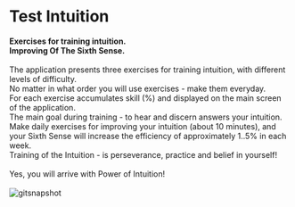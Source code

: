 # Test Intuition
<b>Exercises for training intuition. <br>
Improving Of The Sixth Sense. </b>
<br><br>
The application presents three exercises for training intuition, with different levels of difficulty.<br>
No matter in what order you will use exercises - make them everyday.<br>
For each exercise accumulates skill (%) and displayed on the main screen of the application.<br>
The main goal during training - to hear and discern answers your intuition.<br>
Make daily exercises for improving your intuition (about 10 minutes), and your Sixth Sense will increase the efficiency of approximately 1..5% in each week.<br>
Training of the Intuition - is perseverance, practice and belief in yourself!<br>
<br>
Yes, you will arrive with Power of Intuition!
<br><br>
![gitsnapshot](https://cloud.githubusercontent.com/assets/13946156/12056552/4f286eac-af40-11e5-8483-d1a1d7722abd.png)
